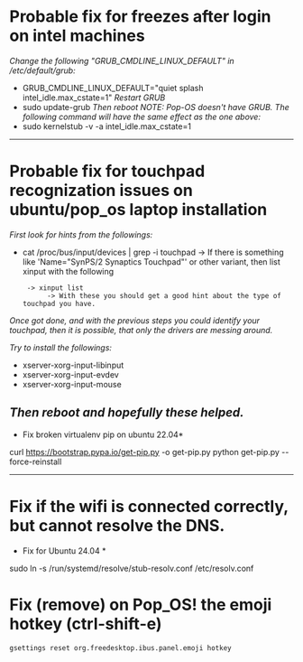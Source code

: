 # Probable fix for freezes after login on intel machines

*Change the following "GRUB_CMDLINE_LINUX_DEFAULT" in /etc/default/grub:*
- GRUB_CMDLINE_LINUX_DEFAULT="quiet splash intel_idle.max_cstate=1"
*Restart GRUB*
- sudo update-grub
*Then reboot*
*NOTE: Pop-OS doesn't have GRUB. The following command will have the same effect as the one above:*
- sudo kernelstub -v -a intel_idle.max_cstate=1
---

# Probable fix for touchpad recognization issues on ubuntu/pop_os laptop installation

*First look for hints from the followings:*
- cat /proc/bus/input/devices | grep -i touchpad
    -> If there is something like 'Name="SynPS/2 Synaptics Touchpad"' or other variant,
       then list xinput with the following

       -> xinput list
            -> With these you should get a good hint about the type of touchpad you have.

*Once got done, and with the previous steps you could identify your touchpad,*
*then it is possible, that only the drivers are messing around.*

*Try to install the followings:*
- xserver-xorg-input-libinput 
- xserver-xorg-input-evdev 
- xserver-xorg-input-mouse

*Then reboot and hopefully these helped.*
---

* Fix broken virtualenv pip on ubuntu 22.04*

curl https://bootstrap.pypa.io/get-pip.py -o get-pip.py
python get-pip.py --force-reinstall

---

# Fix if the wifi is connected correctly, but cannot resolve the DNS.

* Fix for Ubuntu 24.04 *

sudo ln -s /run/systemd/resolve/stub-resolv.conf /etc/resolv.conf

# Fix (remove) on Pop_OS! the emoji hotkey (ctrl-shift-e)

```bash
gsettings reset org.freedesktop.ibus.panel.emoji hotkey
```

